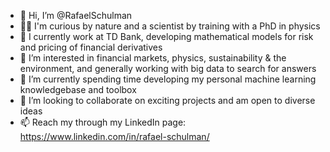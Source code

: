 - 👋 Hi, I’m @RafaelSchulman
- 👨‍🔬 I'm curious by nature and a scientist by training with a PhD in physics
- 🏦 I currently work at TD Bank, developing mathematical models for risk and pricing of financial derivatives
- 👀 I’m interested in financial markets, physics, sustainability & the environment, and generally working with big data to search for answers
- 🌱 I’m currently spending time developing my personal machine learning knowledgebase and toolbox
- 💞️ I’m looking to collaborate on exciting projects and am open to diverse ideas
- 📫 Reach my through my LinkedIn page: https://www.linkedin.com/in/rafael-schulman/

<!---
RafaelSchulman/RafaelSchulman is a ✨ special ✨ repository because its `README.md` (this file) appears on your GitHub profile.
You can click the Preview link to take a look at your changes.
--->
